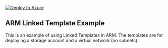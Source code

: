 [![Deploy to Azure](https://aka.ms/deploytoazurebutton)](https://portal.azure.com/#create/Microsoft.Template/uri/https%3A%2F%2Fraw.githubusercontent.com%2FJeffBrownTech%2FAzure-ARM-Templates%2Fmaster%2Flinked-templates%2Fazuredeploy.json)

## ARM Linked Template Example
This is an example of using Linked Templates in ARM. The templates are for deploying a storage account and a virtual network (no subnets).

